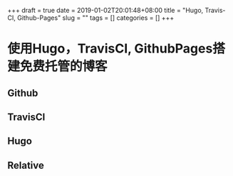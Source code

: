 +++ 
draft = true
date = 2019-01-02T20:01:48+08:00
title = "Hugo, Travis-CI, Github-Pages"
slug = "" 
tags = []
categories = []
+++

# 使用Hugo，TravisCI, GithubPages搭建免费托管的博客

## Github
## TravisCI
## Hugo

## Relative